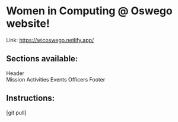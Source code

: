 # Women in Computing @ Oswego website! 

Link: https://wicoswego.netlify.app/


## Sections available: 
Header </br>
Mission
Activities 
Events 
Officers
Footer

## Instructions: 
[git pull] 
